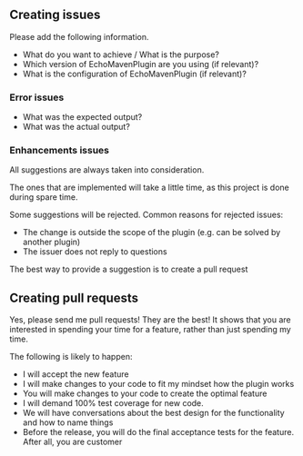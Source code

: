 ## Creating issues

Please add the following information.
  * What do you want to achieve / What is the purpose?
  * Which version of EchoMavenPlugin are you using (if relevant)?
  * What is the configuration of EchoMavenPlugin (if relevant)?
  
### Error issues

  * What was the expected output?
  * What was the actual output?
  
### Enhancements issues

All suggestions are always taken into consideration. 

The ones that are implemented will take a little time, as this project is done during spare time. 

Some suggestions will be rejected. Common reasons for rejected issues:
  * The change is outside the scope of the plugin  (e.g. can be solved by another plugin)
  * The issuer does not reply to questions

The best way to provide a suggestion is to create a pull request

## Creating pull requests

Yes, please send me pull requests! They are the best! It shows that you are interested in spending your time for a feature, rather than just spending my time.

The following is likely to happen:
  * I will accept the new feature
  * I will make changes to your code to fit my mindset how the plugin works
  * You will make changes to your code to create the optimal feature
  * I will demand 100% test coverage for new code.
  * We will have conversations about the best design for the functionality and how to name things
  * Before the release, you will do the final acceptance tests for the feature. After all, you are customer
